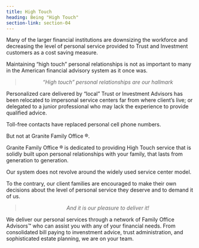 ```yaml
---
title: High Touch
heading: Being "High Touch"
section-link: section-04
---
```

Many of the larger financial institutions are downsizing the workforce and decreasing the level of personal service provided to Trust and Investment customers as a cost saving measure.

Maintaining “high touch” personal relationships is not as important to many in the American financial advisory system as it once was.

> <center><i>“High touch” personal relationships are our hallmark</i></center>

Personalized care delivered by “local” Trust or Investment Advisors has been relocated to impersonal service centers far from where client’s live; or delegated to a junior professional who may lack the experience to provide qualified advice.

Toll-free contacts have replaced personal cell phone numbers.

But not at Granite Family Office ®.

Granite Family Office ® is dedicated to providing High Touch service that is solidly built upon personal relationships with your family, that lasts from generation to generation.

Our system does not revolve around the widely used service center model.

To the contrary, our client families are encouraged to make their own decisions about the level of personal service they deserve and to demand it of us.

> <center><i>And it is our pleasure to deliver it!</i></center>

We deliver our personal services through a network of Family Office Advisors&trade; who can assist you with any of your financial needs.  From consolidated bill paying to invenstment advice, trust administration, and sophisticated estate planning, we are on your team.
